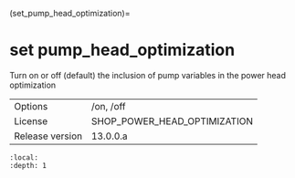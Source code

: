 (set_pump_head_optimization)=
# set pump_head_optimization
Turn on or off (default) the inclusion of pump variables in the power head optimization

|   |   |
|---|---|
|Options|/on, /off|
|License|SHOP_POWER_HEAD_OPTIMIZATION|
|Release version|13.0.0.a|

```{contents}
:local:
:depth: 1
```





